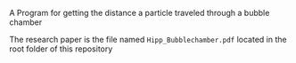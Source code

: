 A Program for getting the distance a particle traveled through a bubble chamber

The research paper is the file named `Hipp_Bubblechamber.pdf` located in the root folder of this repository
